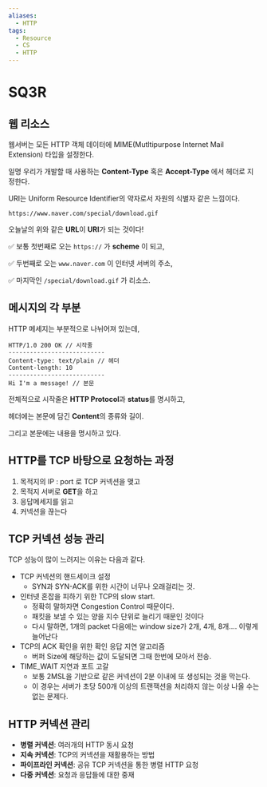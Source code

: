 ```yaml
---
aliases:
  - HTTP
tags:
  - Resource
  - CS
  - HTTP
---
```


# SQ3R

## 웹 리소스

웹서버는 모든 HTTP 객체 데이터에 MIME(Mutltipurpose Internet Mail Extension) 타입을 설정한다.

일명 우리가 개발할 때 사용하는 **Content-Type** 혹은 **Accept-Type** 에서 헤더로 지정한다.

URI는 Uniform Resource Identifier의 약자로서 자원의 식별자 같은 느낌이다.

```
https://www.naver.com/special/download.gif
```

오늘날의 위와 같은 **URL**이 **URI**가 되는 것이다!

✅ 보통 첫번째로 오는 `https://` 가 **scheme** 이 되고,

✅ 두번째로 오는 `www.naver.com` 이 인터넷 서버의 주소,

✅ 마지막인 `/special/download.gif` 가 리소스.

## 메시지의 각 부분

HTTP 메세지는 부분적으로 나뉘어져 있는데,

```httpspec
HTTP/1.0 200 OK // 시작줄
---------------------------
Content-type: text/plain // 헤더
Content-length: 10
---------------------------
Hi I'm a message! // 본문
```

전체적으로 시작줄은 **HTTP Protocol**과 **status**를 명시하고,

헤더에는 본문에 담긴 **Content**의 종류와 길이.

그리고 본문에는 내용을 명시하고 있다.

## HTTP를 TCP 바탕으로 요청하는 과정

1. 목적지의 IP : port 로 TCP 커넥션을 맺고
2. 목적지 서버로 **GET**을 하고
3. 응답메세지를 읽고
4. 커넥션을 끊는다
## TCP 커넥션 성능 관리

TCP 성능이 많이 느려지는 이유는 다음과 같다.

- TCP 커넥션의 핸드세이크 설정
    - SYN과 SYN-ACK를 위한 시간이 너무나 오래걸리는 것.
- 인터넷 혼잡을 피하기 위한 TCP의 slow start.
    - 정확히 말하자면 Congestion Control 때문이다.
    - 패킷을 보낼 수 있는 양을 지수 단위로 늘리기 때문인 것이다
    - 다시 말하면, 1개의 packet 다음에는 window size가 2개, 4개, 8개.... 이렇게 늘어난다
- TCP의 ACK 확인을 위한 확인 응답 지연 알고리즘 
    - 버퍼 Size에 해당하는 값이 도달되면 그때 한번에 모아서 전송.
- TIME_WAIT 지연과 포트 고갈 
    - 보통 2MSL을 기반으로 같은 커넥션이 2분 이내에 또 생성되는 것을 막는다.
    - 이 경우는 서버가 초당 500개 이상의 트랜잭션을 처리하지 않는 이상 나올 수는 없는 문제다.

## HTTP 커넥션 관리

- **병렬 커넥션**: 여러개의 HTTP 동시 요청
- **지속 커넥션**: TCP의 커넥션을 재활용하는 방법
- **파이프라인 커넥션**: 공유 TCP 커넥션을 통한 병렬 HTTP 요청
- **다중 커넥션**: 요청과 응답들에 대한 중재

